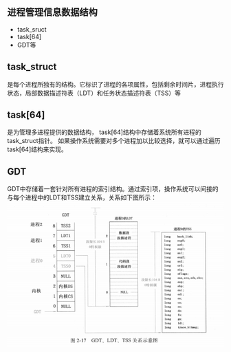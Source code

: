 ## 进程管理信息数据结构
- task_sruct
- task[64]
- GDT等

## task_struct
是每个进程所独有的结构。它标识了进程的各项属性，包括剩余时间片，进程执行状态，局部数据描述符表（LDT）和任务状态描述符表（TSS）等
## task[64]
是为管理多进程提供的数据结构，
task[64]结构中存储着系统所有进程的task_struct指针。
如果操作系统需要对多个进程加以比较选择，就可以通过遍历task[64]结构来实现。
## GDT
GDT中存储着一套针对所有进程的索引结构。通过索引项，操作系统可以间接的与每个进程中的LDT和TSS建立关系，关系如下图所示：![](picture/进程状态管理-6f85cc0d.png)
